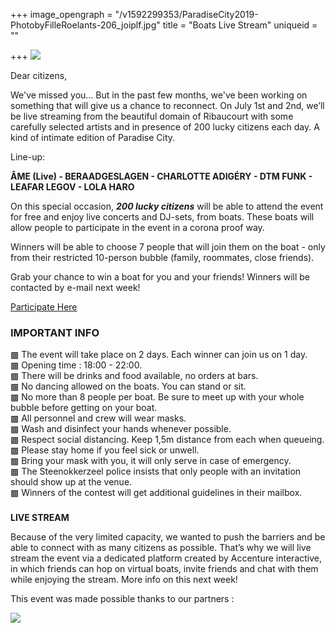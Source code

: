 +++
image_opengraph = "/v1592299353/ParadiseCity2019-PhotobyFilleRoelants-206_joiplf.jpg"
title = "Boats Live Stream"
uniqueid = ""

+++
![](https://res.cloudinary.com/dxswtxauo/image/upload/w_1000/f_auto/v1592299353/ParadiseCity2019-PhotobyFilleRoelants-206_joiplf.jpg)

Dear citizens,

We've missed you... But in the past few months, we've been working on something that will give us a chance to reconnect. On July 1st and 2nd, we’ll be live streaming from the beautiful domain of Ribaucourt with some carefully selected artists and in presence of 200 lucky citizens each day. A kind of intimate edition of Paradise City.

Line-up:

**ÂME (Live) - BERAADGESLAGEN - CHARLOTTE ADIGÉRY - DTM FUNK - LEAFAR LEGOV - LOLA HARO**

On this special occasion, **_200 lucky citizens_** will be able to attend the event for free and enjoy live concerts and DJ-sets, from boats. These boats will allow people to participate in the event in a corona proof way.

Winners will be able to choose 7 people that will join them on the boat - only from their restricted 10-person bubble (family, roommates, close friends).

Grab your chance to win a boat for you and your friends! Winners will be contacted by e-mail next week!

<a class="btn" href="www.paradisecity.be/boatsregistration"> Participate Here </a>

### **IMPORTANT INFO**

▩ The event will take place on 2 days. Each winner can join us on 1 day.  
▩ Opening time : 18:00 - 22:00.  
▩ There will be drinks and food available, no orders at bars.  
▩ No dancing allowed on the boats. You can stand or sit.  
▩ No more than 8 people per boat. Be sure to meet up with your whole bubble before getting on your boat.  
▩ All personnel and crew will wear masks.  
▩ Wash and disinfect your hands whenever possible.  
▩ Respect social distancing. Keep 1,5m distance from each when queueing.  
▩ Please stay home if you feel sick or unwell.  
▩ Bring your mask with you, it will only serve in case of emergency.  
▩ The Steenokkerzeel police insists that only people with an invitation should show up at the venue.  
▩ Winners of the contest will get additional guidelines in their mailbox.

### 

**LIVE STREAM**

Because of the very limited capacity, we wanted to push the barriers and be able to connect with as many citizens as possible. That’s why we will live stream the event via a dedicated platform created by Accenture interactive, in which friends can hop on virtual boats, invite friends and chat with them while enjoying the stream. More info on this next week!

This event was made possible thanks to our partners :

![](https://res.cloudinary.com/dxswtxauo/image/upload/w_1000/f_auto/v1592473352/logopartnerslivestream_wnoyza.png)